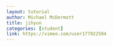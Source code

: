 ```yaml
---
layout: tutorial
author: Michael McDermott
title: jihyun
categories: [student]
link: https://vimeo.com/user177922594
---
```


